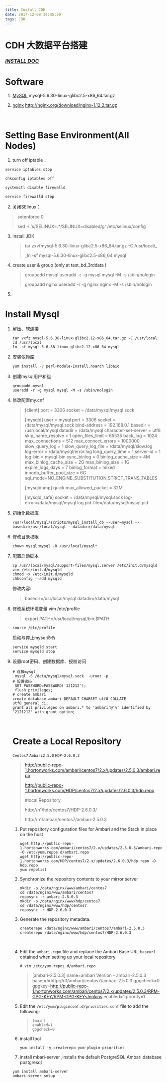 ```yaml
---
title: Install CDH
date: 2017-12-08 14:45:50
tags: CDH
---
```


# CDH 大数据平台搭建

### *[INSTALL DOC](https://docs.hortonworks.com/HDPDocuments/Ambari-2.5.0.3/bk_ambari-installation/content/ch_Getting_Ready.html)*

# Software

1. [MySQL](https://dev.mysql.com/downloads/mysql/)  mysql-5.6.30-linux-glibc2.5-x86_64.tar.gz

2. [nginx](http://nginx.org/en/download.html) http://nginx.org/download/nginx-1.12.2.tar.gz

   ​

# Setting Base Environment(All Nodes)

1. turn off iptable：

  ```sh
  service iptables stop

  chkconfig iptables off

  systemctl disable firewalld

  service firewalld stop
  ```



2. 关闭SElinux：

> setenforce 0
>
> sed -i 's/SELINUX=.*/SELINUX=disabled/g' /etc/selinux/config

3. install JDK

   > tar zxvfmysql-5.6.30-linux-glibc2.5-x86_64.tar.gz -C /usr/local/_
   >
   > _ln -sf mysql-5.6.30-linux-glibc2.5-x86_64 mysql

4. create  user & group (only at test_bd_3rddata )

   > groupadd mysql
   > useradd -r -g mysql mysql -M -s /sbin/nologin
   >
   > groupadd nginx
   > useradd -r -g nginx nginx -M -s /sbin/nologin

5. ​

# Install Mysql

1. 解压、软连接

   ```shell
   tar vxfz mysql-5.6.38-linux-glibc2.12-x86_64.tar.gz -C /usr/local
   cd /usr/local 
   ln -sf mysql-5.6.38-linux-glibc2.12-x86_64 mysql
   ```

2. 安装依赖库

   ```sh
   yum install -y perl-Module-Install.noarch libaio
   ```

3. 创建mysql用户和组

   ```shell
   groupadd mysql
   useradd -r -g mysql mysql -M -s /sbin/nologin
   ```

4. 修改配置my.cnf

   > [client]
   > port    = 3306
   > socket  = /data/mysql/mysql.sock
   >
   > [mysqld]
   > user    = mysql
   > port    = 3306
   > socket  = /data/mysql/mysql.sock
   > bind-address = 192.168.0.1
   > basedir = /usr/local/mysql
   > datadir = /data/mysql
   > character-set-server = utf8
   > skip_name_resolve = 1
   > open_files_limit = 65535
   > back_log = 1024
   > max_connections = 512
   > max_connect_errors = 1000000
   > slow_query_log = 1
   > slow_query_log_file = /data/mysql/slow.log
   > log-error = /data/mysql/error.log
   > long_query_time = 1
   > server-id = 1
   > log-bin = mysql-bin
   > sync_binlog = 0
   > binlog_cache_size = 4M
   > max_binlog_cache_size = 2G
   > max_binlog_size = 1G
   > expire_logs_days = 7
   > binlog_format = mixed
   > innodb_buffer_pool_size = 6G
   > sql_mode=NO_ENGINE_SUBSTITUTION,STRICT_TRANS_TABLES
   >
   > [mysqldump]
   > quick
   > max_allowed_packet = 32M
   >
   > [mysqld_safe]
   > socket  = /data/mysql/mysql.sock
   > log-error=/data/mysql/mysql.log
   > pid-file=/data/mysql/mysql.pid

5. 初始化数据库

   ```shell
   /usr/local/mysql/scripts/mysql_install_db --user=mysql --basedir=/usr/local/mysql --datadir=/data/mysql
   ```

6. 修改目录权限

   ```shell
   chown mysql:mysql -R /usr/local/mysql*
   ```

7. 配置启动脚本

   ```she
   cp /usr/local/mysql/support-files/mysql.server /etc/init.d/mysqld
   vim /etc/init.d/mysqld
   chmod +x /etc/init.d/mysqld
   chkconfig --add mysqld
   ```

   修改内容:

   > basedir=/usr/local/mysql
   > datadir=/data/mysql

8. 修改系统环境变量 vim /etc/profile

   > export PATH=/usr/local/mysql/bin:$PATH

   ```shell
   source /etc/profile
   ```

   启动与停止mysql命令

   ```shell
   service mysqld start
   service mysqld stop
   ```

9. 设置root密码、创建数据库、授权访问

   ```shell
   # 连接mysql 
    mysql -S /data/mysql/mysql.sock  -uroot -p
   # 设置密码
    SET PASSWORD=PASSWORD('121212');
    flush privileges;
   # create ambari
   create database ambari DEFAULT CHARSET utf8 COLLATE utf8_general_ci;
   grant all privileges on ambari.* to 'ambari'@'%' identified by '2121212' with grant option;
   ```

   ​

   # Create a Local Repository

   `Centos7` `Ambari2.5.0` `HDP-2.6.0.3`

   > http://public-repo-1.hortonworks.com/ambari/centos7/2.x/updates/2.5.0.3/ambari.repo
   >
   > http://public-repo-1.hortonworks.com/HDP/centos7/2.x/updates/2.6.0.3/hdp.repo
   >
   > #local Repository 
   >
   > http://n1/hdp/centos7/HDP-2.6.0.3/
   >
   > http://n1/ambari/centos7/ambari-2.5.0.3

   1. Put repository configuration files for Ambari and the Stack in place on the host

      ```shell
      wget http://public-repo-1.hortonworks.com/ambari/centos7/2.x/updates/2.5.0.3/ambari.repo -O /etc/yum.repos.d/ambari.repo 
      wget http://public-repo-1.hortonworks.com/HDP/centos7/2.x/updates/2.6.0.3/hdp.repo -O hdp.repo
      yum repolist
      ```

   2. Synchronize the repository contents to your mirror server

      ```shell
      mkdir -p /data/nginx/www/ambari/centos7
      cd /data/nginx/www/ambari/centos7
      reposync -r ambari-2.5.0.3
      mkdir -p /data/nginx/www/hdp/centos7
      cd /data/nginx/www/hdp/centos7
      reposync -r HDP-2.6.0.3
      ```

   3. Generate the repository metadata.

      ```shell
      createrepo /data/nginx/www/ambari/centos7/ambari-2.5.0.3
      createrepo /data/nginx/www/hdp/centos7/HDP-2.6.0.3
      ```

      ​

   4. Edit the `ambari.repo` file and replace the Ambari Base URL `baseurl` obtained when setting up your local repository

      ```shell
      # vim /etc/yum.repos.d/ambari.repo
      ```

      > [ambari-2.5.0.3]
      > name=ambari Version - ambari-2.5.0.3
      > baseurl=http://n1/ambari/centos7/ambari-2.5.0.3
      > gpgcheck=0
      > gpgkey=http://public-repo-1.hortonworks.com/ambari/centos7/2.x/updates/2.5.0.3/RPM-GPG-KEY/RPM-GPG-KEY-Jenkins
      > enabled=1
      > priority=1

   5. Edit the `/etc/yum/pluginconf.d/priorities.conf` file to add the following:

      > ```
      > [main]
      > enabled=1
      > gpgcheck=0
      > ```

   6. install tool

      ``` shell
      yum install -y createrepo yum-plugin-priorities

      ```
   7. install mbari-server ,installs the default PostgreSQL Ambari database postgresql
   ```
   yum install ambari-server
   ambari-server setup
   ```
   

